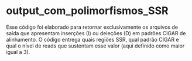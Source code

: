 # output_com_polimorfismos_SSR
Esse código foi elaborado para retornar exclusivamente os arquivos de saída que apresentam inserções (I) ou deleções (D) em padrões CIGAR de alinhamento. O código entrega quais regiões SSR, qual padrão CIGAR e qual o nível de reads que sustentam esse valor (aqui definido como maior igual a 3). 
